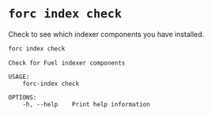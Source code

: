 # `forc index check`

Check to see which indexer components you have installed.

```bash
forc index check
```

```text
Check for Fuel indexer components

USAGE:
    forc-index check

OPTIONS:
    -h, --help    Print help information
```
